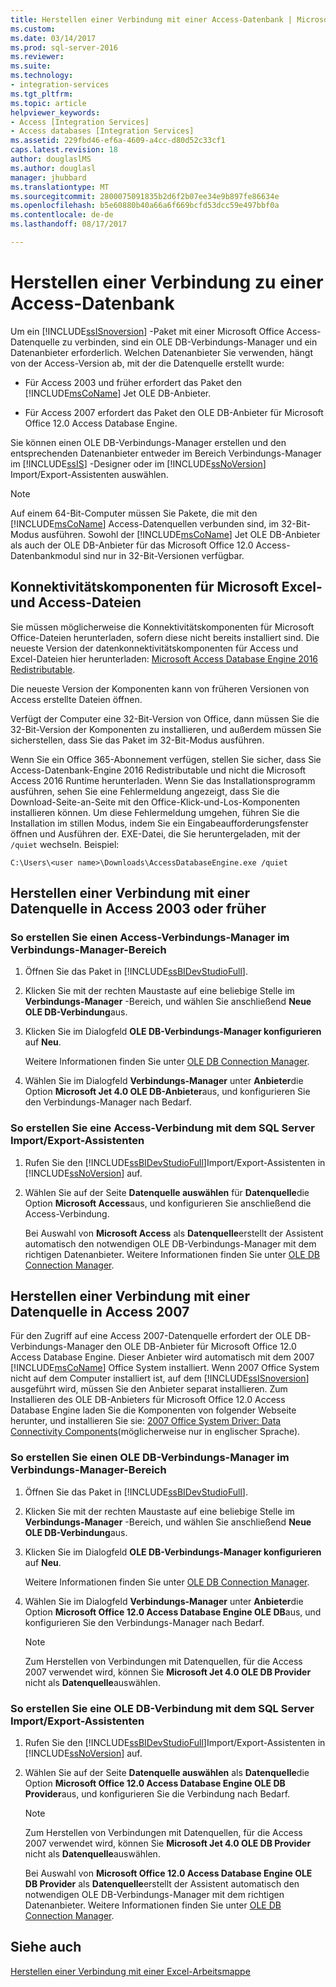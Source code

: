```yaml
---
title: Herstellen einer Verbindung mit einer Access-Datenbank | Microsoft Docs
ms.custom: 
ms.date: 03/14/2017
ms.prod: sql-server-2016
ms.reviewer: 
ms.suite: 
ms.technology:
- integration-services
ms.tgt_pltfrm: 
ms.topic: article
helpviewer_keywords:
- Access [Integration Services]
- Access databases [Integration Services]
ms.assetid: 229fbd46-ef6a-4609-a4cc-d80d52c33cf1
caps.latest.revision: 18
author: douglaslMS
ms.author: douglasl
manager: jhubbard
ms.translationtype: MT
ms.sourcegitcommit: 2800075091835b2d6f2b07ee34e9b897fe86634e
ms.openlocfilehash: b5e60880b40a66a6f669bcfd53dcc59e497bbf0a
ms.contentlocale: de-de
ms.lasthandoff: 08/17/2017

---
```

# <a name="connect-to-an-access-database"></a>Herstellen einer Verbindung zu einer Access-Datenbank
  Um ein [!INCLUDE[ssISnoversion](../../includes/ssisnoversion-md.md)] -Paket mit einer Microsoft Office Access-Datenquelle zu verbinden, sind ein OLE DB-Verbindungs-Manager und ein Datenanbieter erforderlich. Welchen Datenanbieter Sie verwenden, hängt von der Access-Version ab, mit der die Datenquelle erstellt wurde:  
  
-   Für Access 2003 und früher erfordert das Paket den [!INCLUDE[msCoName](../../includes/msconame-md.md)] Jet OLE DB-Anbieter.  
  
-   Für Access 2007 erfordert das Paket den OLE DB-Anbieter für Microsoft Office 12.0 Access Database Engine.  
  
 Sie können einen OLE DB-Verbindungs-Manager erstellen und den entsprechenden Datenanbieter entweder im Bereich Verbindungs-Manager im [!INCLUDE[ssIS](../../includes/ssis-md.md)] -Designer oder im [!INCLUDE[ssNoVersion](../../includes/ssnoversion-md.md)] Import/Export-Assistenten auswählen.  
  
> [!NOTE]  
>  Auf einem 64-Bit-Computer müssen Sie Pakete, die mit den [!INCLUDE[msCoName](../../includes/msconame-md.md)] Access-Datenquellen verbunden sind, im 32-Bit-Modus ausführen. Sowohl der [!INCLUDE[msCoName](../../includes/msconame-md.md)] Jet OLE DB-Anbieter als auch der OLE DB-Anbieter für das Microsoft Office 12.0 Access-Datenbankmodul sind nur in 32-Bit-Versionen verfügbar.  

## <a name="connectivity-components-for-microsoft-excel-and-access-files"></a>Konnektivitätskomponenten für Microsoft Excel- und Access-Dateien
  
Sie müssen möglicherweise die Konnektivitätskomponenten für Microsoft Office-Dateien herunterladen, sofern diese nicht bereits installiert sind. Die neueste Version der datenkonnektivitätskomponenten für Access und Excel-Dateien hier herunterladen: [Microsoft Access Database Engine 2016 Redistributable](https://www.microsoft.com/download/details.aspx?id=54920).
  
Die neueste Version der Komponenten kann von früheren Versionen von Access erstellte Dateien öffnen.

Verfügt der Computer eine 32-Bit-Version von Office, dann müssen Sie die 32-Bit-Version der Komponenten zu installieren, und außerdem müssen Sie sicherstellen, dass Sie das Paket im 32-Bit-Modus ausführen.

Wenn Sie ein Office 365-Abonnement verfügen, stellen Sie sicher, dass Sie Access-Datenbank-Engine 2016 Redistributable und nicht die Microsoft Access 2016 Runtime herunterladen. Wenn Sie das Installationsprogramm ausführen, sehen Sie eine Fehlermeldung angezeigt, dass Sie die Download-Seite-an-Seite mit den Office-Klick-und-Los-Komponenten installieren können. Um diese Fehlermeldung umgehen, führen Sie die Installation im stillen Modus, indem Sie ein Eingabeaufforderungsfenster öffnen und Ausführen der. EXE-Datei, die Sie heruntergeladen, mit der `/quiet` wechseln. Beispiel:

`C:\Users\<user name>\Downloads\AccessDatabaseEngine.exe /quiet`
  
## <a name="connecting-to-a-data-source-in-access-2003-or-earlier-format"></a>Herstellen einer Verbindung mit einer Datenquelle in Access 2003 oder früher  
  
### <a name="to-create-an-access-connection-manager-from-the-connection-managers-area"></a>So erstellen Sie einen Access-Verbindungs-Manager im Verbindungs-Manager-Bereich  
  
1.  Öffnen Sie das Paket in [!INCLUDE[ssBIDevStudioFull](../../includes/ssbidevstudiofull-md.md)].  
  
2.  Klicken Sie mit der rechten Maustaste auf eine beliebige Stelle im **Verbindungs-Manager** -Bereich, und wählen Sie anschließend **Neue OLE DB-Verbindung**aus.  
  
3.  Klicken Sie im Dialogfeld **OLE DB-Verbindungs-Manager konfigurieren** auf **Neu**.  
  
     Weitere Informationen finden Sie unter [OLE DB Connection Manager](../../integration-services/connection-manager/ole-db-connection-manager.md).  
  
4.  Wählen Sie im Dialogfeld **Verbindungs-Manager** unter **Anbieter**die Option **Microsoft Jet 4.0 OLE DB-Anbieter**aus, und konfigurieren Sie den Verbindungs-Manager nach Bedarf.  
  
### <a name="to-create-an-access-connection-from-the-sql-server-import-and-export-wizard"></a>So erstellen Sie eine Access-Verbindung mit dem SQL Server Import/Export-Assistenten  
  
1.  Rufen Sie den [!INCLUDE[ssBIDevStudioFull](../../includes/ssbidevstudiofull-md.md)]Import/Export-Assistenten in [!INCLUDE[ssNoVersion](../../includes/ssnoversion-md.md)] auf.  
  
2.  Wählen Sie auf der Seite **Datenquelle auswählen** für **Datenquelle**die Option **Microsoft Access**aus, und konfigurieren Sie anschließend die Access-Verbindung.  
  
     Bei Auswahl von **Microsoft Access** als **Datenquelle**erstellt der Assistent automatisch den notwendigen OLE DB-Verbindungs-Manager mit dem richtigen Datenanbieter. Weitere Informationen finden Sie unter [OLE DB Connection Manager](../../integration-services/connection-manager/ole-db-connection-manager.md).  
  
## <a name="connecting-to-a-data-source-in-access-2007-format"></a>Herstellen einer Verbindung mit einer Datenquelle in Access 2007  
 Für den Zugriff auf eine Access 2007-Datenquelle erfordert der OLE DB-Verbindungs-Manager den OLE DB-Anbieter für Microsoft Office 12.0 Access Database Engine. Dieser Anbieter wird automatisch mit dem 2007 [!INCLUDE[msCoName](../../includes/msconame-md.md)] Office System installiert. Wenn 2007 Office System nicht auf dem Computer installiert ist, auf dem [!INCLUDE[ssISnoversion](../../includes/ssisnoversion-md.md)] ausgeführt wird, müssen Sie den Anbieter separat installieren. Zum Installieren des OLE DB-Anbieters für Microsoft Office 12.0 Access Database Engine laden Sie die Komponenten von folgender Webseite herunter, und installieren Sie sie: [2007 Office System Driver: Data Connectivity Components](http://go.microsoft.com/fwlink/?LinkId=98155)(möglicherweise nur in englischer Sprache).  
  
### <a name="to-create-an-ole-db-connection-manager-from-the-connection-managers-area"></a>So erstellen Sie einen OLE DB-Verbindungs-Manager im Verbindungs-Manager-Bereich  
  
1.  Öffnen Sie das Paket in [!INCLUDE[ssBIDevStudioFull](../../includes/ssbidevstudiofull-md.md)].  
  
2.  Klicken Sie mit der rechten Maustaste auf eine beliebige Stelle im **Verbindungs-Manager** -Bereich, und wählen Sie anschließend **Neue OLE DB-Verbindung**aus.  
  
3.  Klicken Sie im Dialogfeld **OLE DB-Verbindungs-Manager konfigurieren** auf **Neu**.  
  
     Weitere Informationen finden Sie unter [OLE DB Connection Manager](../../integration-services/connection-manager/ole-db-connection-manager.md).  
  
4.  Wählen Sie im Dialogfeld **Verbindungs-Manager** unter **Anbieter**die Option **Microsoft Office 12.0 Access Database Engine OLE DB**aus, und konfigurieren Sie den Verbindungs-Manager nach Bedarf.  
  
    > [!NOTE]  
    >  Zum Herstellen von Verbindungen mit Datenquellen, für die Access 2007 verwendet wird, können Sie **Microsoft Jet 4.0 OLE DB Provider** nicht als **Datenquelle**auswählen.  
  
### <a name="to-create-an-ole-db-connection-from-the-sql-server-import-and-export-wizard"></a>So erstellen Sie eine OLE DB-Verbindung mit dem SQL Server Import/Export-Assistenten  
  
1.  Rufen Sie den [!INCLUDE[ssBIDevStudioFull](../../includes/ssbidevstudiofull-md.md)]Import/Export-Assistenten in [!INCLUDE[ssNoVersion](../../includes/ssnoversion-md.md)] auf.  
  
2.  Wählen Sie auf der Seite **Datenquelle auswählen** als **Datenquelle**die Option **Microsoft Office 12.0 Access Database Engine OLE DB Provider**aus, und konfigurieren Sie die Verbindung nach Bedarf.  
  
    > [!NOTE]  
    >  Zum Herstellen von Verbindungen mit Datenquellen, für die Access 2007 verwendet wird, können Sie **Microsoft Jet 4.0 OLE DB Provider** nicht als **Datenquelle**auswählen.  
  
     Bei Auswahl von **Microsoft Office 12.0 Access Database Engine OLE DB Provider** als **Datenquelle**erstellt der Assistent automatisch den notwendigen OLE DB-Verbindungs-Manager mit dem richtigen Datenanbieter. Weitere Informationen finden Sie unter [OLE DB Connection Manager](../../integration-services/connection-manager/ole-db-connection-manager.md).  
  
## <a name="see-also"></a>Siehe auch  
 [Herstellen einer Verbindung mit einer Excel-Arbeitsmappe](../../integration-services/connection-manager/connect-to-an-excel-workbook.md)  
  
  
